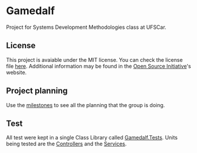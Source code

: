 Gamedalf
========

Project for Systems Development Methodologies class at UFSCar.

## License

This project is avaiable under the MIT license. You can check the license file [here](https://github.com/lucasdavid/Gamedalf/blob/master/LICENSE). Additional information may be found in the [Open Source Initiative](http://opensource.org/licenses/MIT)'s website.

## Project planning

Use the [milestones](https://github.com/lucasdavid/Gamedalf/milestones) to see all the planning that the group is doing.

## Test

All test were kept in a single Class Library called [Gamedalf.Tests](https://github.com/lucasdavid/Gamedalf/tree/master/Gamedalf.Tests). Units being tested are the [Controllers](https://github.com/lucasdavid/Gamedalf/tree/master/Gamedalf.Tests/Controllers) and the [Services](https://github.com/lucasdavid/Gamedalf/tree/master/Gamedalf.Tests/Services).

